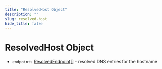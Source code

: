 ```yaml
---
title: "ResolvedHost Object"
description: ""
slug: resolved-host
hide_title: false
---
```


# ResolvedHost Object

* `endpoints` [ResolvedEndpoint[]](latest/api/structures/resolved-endpoint.md) - resolved DNS entries for the hostname
